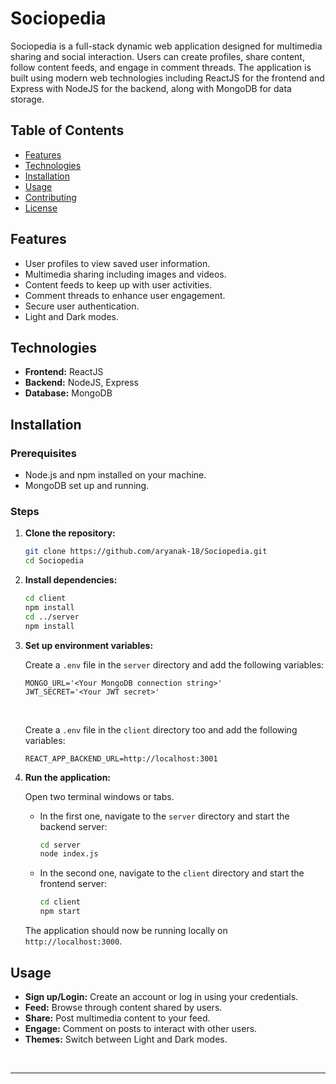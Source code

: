 # Sociopedia

Sociopedia is a full-stack dynamic web application designed for multimedia sharing and social interaction. Users can create profiles, share content, follow content feeds, and engage in comment threads. The application is built using modern web technologies including ReactJS for the frontend and Express with NodeJS for the backend, along with MongoDB for data storage.

## Table of Contents

- [Features](#features)
- [Technologies](#technologies)
- [Installation](#installation)
- [Usage](#usage)
- [Contributing](#contributing)
- [License](#license)

## Features

- User profiles to view saved user information.
- Multimedia sharing including images and videos.
- Content feeds to keep up with user activities.
- Comment threads to enhance user engagement.
- Secure user authentication.
- Light and Dark modes.

## Technologies

- **Frontend:** ReactJS
- **Backend:** NodeJS, Express
- **Database:** MongoDB

## Installation

### Prerequisites

- Node.js and npm installed on your machine.
- MongoDB set up and running.

### Steps

1. **Clone the repository:**
   ```bash
   git clone https://github.com/aryanak-18/Sociopedia.git
   cd Sociopedia
   ```

2. **Install dependencies:**
   ```bash
   cd client
   npm install
   cd ../server
   npm install
   ```

3. **Set up environment variables:**

   Create a `.env` file in the `server` directory and add the following variables:
   ```plaintext
   MONGO_URL='<Your MongoDB connection string>'
   JWT_SECRET='<Your JWT secret>'
   ```
   <br/>
   
   Create a `.env` file in the `client` directory too and add the following variables:
   ```plaintext
   REACT_APP_BACKEND_URL=http://localhost:3001
   ```

4. **Run the application:**

   Open two terminal windows or tabs.

   - In the first one, navigate to the `server` directory and start the backend server:
     ```bash
     cd server
     node index.js
     ```

   - In the second one, navigate to the `client` directory and start the frontend server:
     ```bash
     cd client
     npm start
     ```

   The application should now be running locally on `http://localhost:3000`.

## Usage

- **Sign up/Login:** Create an account or log in using your credentials.
- **Feed:** Browse through content shared by users.
- **Share:** Post multimedia content to your feed.
- **Engage:** Comment on posts to interact with other users.
- **Themes:** Switch between Light and Dark modes.
<br/>

---


